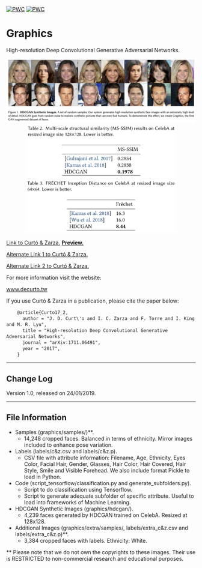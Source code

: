 [![PWC](https://img.shields.io/endpoint.svg?url=https://paperswithcode.com/badge/high-resolution-deep-convolutional-generative/image-generation-on-celeba-128x128)](https://paperswithcode.com/sota/image-generation-on-celeba-128x128?p=high-resolution-deep-convolutional-generative)
[![PWC](https://img.shields.io/endpoint.svg?url=https://paperswithcode.com/badge/high-resolution-deep-convolutional-generative/image-generation-on-celeba-64x64)](https://paperswithcode.com/sota/image-generation-on-celeba-64x64?p=high-resolution-deep-convolutional-generative)

# Graphics

High-resolution Deep Convolutional Generative Adversarial Networks.

<p align="center">
<img src="hdcgan.png" width="800">
<img src="HDCGAN_table.png" width="400">
<img src="frechet.png" width="400">
</p>

<a href="https://drive.google.com/file/d/1XqD0BQdyIwh2YYNfUm8c-hYb_xwgz7jx/view?usp=sharing">Link to Curtó & Zarza.</a>
<a href="https://share.weiyun.com/5OflkxB"><strong>Preview.</strong></a>

<a href="https://share.weiyun.com/5L7sP3a">Alternate Link 1 to Curtó & Zarza.</a>

<a href="https://share.weiyun.com/5cyKdpb">Alternate Link 2 to Curtó & Zarza.</a>

For more information visit the website:

  www.decurto.tw

If you use Curtó & Zarza in a publication, please cite the paper below:

        @article{Curto17_2,
          author = "J. D. Curt\'o and I. C. Zarza and F. Torre and I. King and M. R. Lyu",
          title = "High-resolution Deep Convolutional Generative Adversarial Networks",
          journal = "arXiv:1711.06491",
          year = "2017",
        }

--------------------------------------------------------
Change Log
--------------------------------------------------------

Version 1.0, released on 24/01/2019.

--------------------------------------------------------
File Information
--------------------------------------------------------

- Samples (graphics/samples/)**.
  - 14,248 cropped faces. Balanced in terms of ethnicity. Mirror images included to enhance pose variation.
- Labels (labels/c&z.csv and labels/c&z.p).
  - CSV file with attribute information: Filename, Age, Ethnicity, Eyes Color, Facial Hair, Gender, Glasses, Hair Color, Hair Covered, Hair Style, Smile and Visible Forehead.
We also include format Pickle to load in Python.
- Code (script_tensorflow/classification.py and generate_subfolders.py).
  - Script to do classification using Tensorflow.
  - Script to generate adequate subfolder of specific attribute. Useful to load into frameworks of Machine Learning.
- HDCGAN Synthetic Images (graphics/hdcgan/).
  - 4,239 faces generated by HDCGAN trained on CelebA. Resized at 128x128.
- Additional Images (graphics/extra/samples/, labels/extra_c&z.csv and labels/extra_c&z.p)**.
  - 3,384 cropped faces with labels. Ethnicity: White.

** Please note that we do not own the copyrights to these images. Their use is RESTRICTED to non-commercial research and educational purposes.
